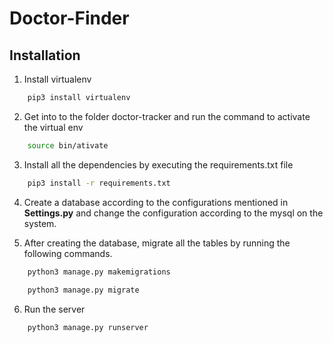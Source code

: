 # Doctor-Finder

## Installation
1. Install virtualenv 
```bash
    pip3 install virtualenv
```
2. Get into to the folder doctor-tracker and run the command to activate the virtual env
```bash
    source bin/ativate
```
3. Install all the dependencies by executing the requirements.txt file
```bash
    pip3 install -r requirements.txt
```
4. Create a database according to the configurations mentioned in **Settings.py** and change the configuration according to the mysql on the system.

5. After creating the database, migrate all the tables by running the following commands.
```bash
    python3 manage.py makemigrations
    
    python3 manage.py migrate
```

6. Run the server
```bash
    python3 manage.py runserver
```